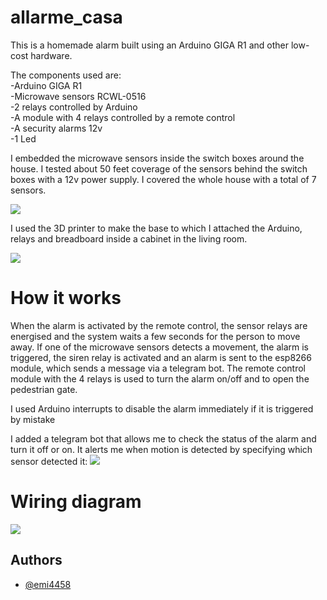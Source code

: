 
# allarme_casa

This is a homemade alarm built using an Arduino GIGA R1 and other low-cost hardware.

The components used are:  
-Arduino GIGA R1  
-Microwave sensors RCWL-0516  
-2 relays controlled by Arduino  
-A module with 4 relays controlled by a remote control  
-A security alarms 12v  
-1 Led  

I embedded the microwave sensors inside the switch boxes around the house. I tested about 50 feet coverage of the sensors behind the switch boxes with a 12v power supply. I covered the whole house with a total of 7 sensors.

![](https://i.imgur.com/6a8twP2.jpg)


I used the 3D printer to make the base to which I attached the Arduino, relays and breadboard inside a cabinet in the living room.

![](https://i.imgur.com/eYYzV2p.png)




# How it works
When the alarm is activated by the remote control, the sensor relays are energised and the system waits a few seconds for the person to move away. If one of the microwave sensors detects a movement, the alarm is triggered, the siren relay is activated and an alarm is sent to the esp8266 module, which sends a message via a telegram bot. The remote control module with the 4 relays is used to turn the alarm on/off and to open the pedestrian gate. 

I used Arduino interrupts to disable the alarm immediately if it is triggered by mistake

I added a telegram bot that allows me to check the status of the alarm and turn it off or on. It alerts me when motion is detected by specifying which sensor detected it:
![](https://i.imgur.com/9bqkqDY.png)

# Wiring diagram

![](https://i.imgur.com/eqSnhwG.png)
## Authors

- [@emi4458](https://github.com/emi4458)

